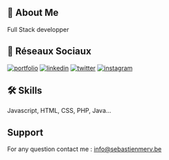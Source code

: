 
## 🚀 About Me
Full Stack developper
## 🔗 Réseaux Sociaux
[![portfolio](https://img.shields.io/badge/mon_portfolio-000?style=for-the-badge&logo=ko-fi&logoColor=white)](httpss://sebastienmerv.be)
[![linkedin](https://img.shields.io/badge/linkedin-0A66C2?style=for-the-badge&logo=linkedin&logoColor=white)](https://www.linkedin.com/sebastienmerv)
[![twitter](https://img.shields.io/badge/twitter-1DA1F2?style=for-the-badge&logo=twitter&logoColor=white)](https://twitter.com/sebastienmerv)
[![instagram](https://img.shields.io/badge/instagram-db0413?style=for-the-badge&logo=instagram&logoColor=white)](https://twitter.com/sebastienmerv)

## 🛠 Skills
Javascript, HTML, CSS, PHP, Java...


## Support

For any question contact me : info@sebastienmerv.be